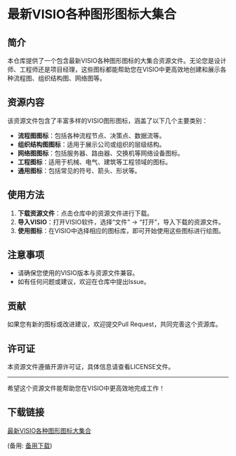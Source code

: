 # 最新VISIO各种图形图标大集合

## 简介
本仓库提供了一个包含最新VISIO各种图形图标的大集合资源文件。无论您是设计师、工程师还是项目经理，这些图标都能帮助您在VISIO中更高效地创建和展示各种流程图、组织结构图、网络图等。

## 资源内容
该资源文件包含了丰富多样的VISIO图形图标，涵盖了以下几个主要类别：
- **流程图图标**：包括各种流程节点、决策点、数据流等。
- **组织结构图图标**：适用于展示公司或组织的层级结构。
- **网络图图标**：包括服务器、路由器、交换机等网络设备图标。
- **工程图标**：适用于机械、电气、建筑等工程领域的图标。
- **通用图标**：包括常见的符号、箭头、形状等。

## 使用方法
1. **下载资源文件**：点击仓库中的资源文件进行下载。
2. **导入VISIO**：打开VISIO软件，选择“文件” -> “打开”，导入下载的资源文件。
3. **使用图标**：在VISIO中选择相应的图标库，即可开始使用这些图标进行绘图。

## 注意事项
- 请确保您使用的VISIO版本与资源文件兼容。
- 如有任何问题或建议，欢迎在仓库中提出Issue。

## 贡献
如果您有新的图标或改进建议，欢迎提交Pull Request，共同完善这个资源库。

## 许可证
本资源文件遵循开源许可证，具体信息请查看LICENSE文件。

---
希望这个资源文件能帮助您在VISIO中更高效地完成工作！

## 下载链接
[最新VISIO各种图形图标大集合](https://pan.quark.cn/s/16847f11472c) 

(备用: [备用下载](https://pan.baidu.com/s/1o1DEMlw8Pn4Jpaz9HdVeUg?pwd=c9w5))
